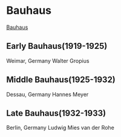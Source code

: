 # Bauhaus
[Bauhaus](https://github.com "Bauhaus")
## Early Bauhaus(1919-1925) 
Weimar, Germany Walter Gropius
## Middle Bauhaus(1925-1932) 
Dessau, Germany Hannes Meyer
## Late Bauhaus(1932-1933) 
Berlin, Germany Ludwig Mies van der Rohe
